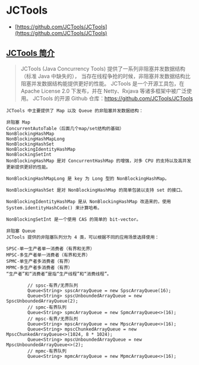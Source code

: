 # JCTools
- [https://github.com/JCTools/JCTools](https://github.com/JCTools/JCTools)

## [JCTools 简介]()
> JCTools (Java Concurrency Tools) 提供了一系列非阻塞并发数据结构（标准 Java 中缺失的），
当存在线程争抢的时候，非阻塞并发数据结构比阻塞并发数据结构能提供更好的性能。
JCTools 是一个开源工具包，在 Apache License 2.0 下发布，并在 Netty、Rxjava 等诸多框架中被广泛使用。
JCTools 的开源 Github 仓库：https://github.com/JCTools/JCTools

```
JCTools 中主要提供了 Map 以及 Queue 的非阻塞并发数据结构：

非阻塞 Map
ConcurrentAutoTable（后面几个map/set结构的基础）
NonBlockingHashMap
NonBlockingHashMapLong
NonBlockingHashSet
NonBlockingIdentityHashMap
NonBlockingSetInt
NonBlockingHashMap 是对 ConcurrentHashMap 的增强，对多 CPU 的支持以及高并发更新提供更好的性能。

NonBlockingHashMapLong 是 key 为 Long 型的 NonBlockingHashMap。

NonBlockingHashSet 是对 NonBlockingHashMap 的简单包装以支持 set 的接口。

NonBlockingIdentityHashMap 是从 NonBlockingHashMap 改造来的，使用 System.identityHashCode() 来计算哈希。

NonBlockingSetInt 是一个使用 CAS 的简单的 bit-vector。

非阻塞 Queue
JCTools 提供的非阻塞队列分为 4 类，可以根据不同的应用场景选择使用：

SPSC-单一生产者单一消费者（有界和无界）
MPSC-多生产者单一消费者（有界和无界）
SPMC-单生产者多消费者（有界）
MPMC-多生产者多消费者（有界）
“生产者”和“消费者”是指“生产线程”和“消费线程”。

        // spsc-有界/无界队列
        Queue<String> spscArrayQueue = new SpscArrayQueue(16);
        Queue<String> spscUnboundedArrayQueue = new SpscUnboundedArrayQueue(2);
        // spmc-有界队列
        Queue<String> spmcArrayQueue = new SpmcArrayQueue<>(16);
        // mpsc-有界/无界队列
        Queue<String> mpscArrayQueue = new MpscArrayQueue<>(16);
        Queue<String> mpscChunkedArrayQueue = new MpscChunkedArrayQueue<>(1024, 8 * 1024);
        Queue<String> mpscUnboundedArrayQueue = new MpscUnboundedArrayQueue<>(2);
        // mpmc-有界队列
        Queue<String> mpmcArrayQueue = new MpmcArrayQueue<>(16);

```